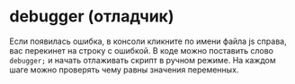 # debugger (отладчик)
Если появилась ошибка, в консоли кликните по имени файла js справа, вас перекинет на строку с ошибкой.
В коде можно поставить слово `debugger;` и начать отлаживать скрипт в ручном режиме.
На каждом шаге можно проверять чему равны значения переменных.
